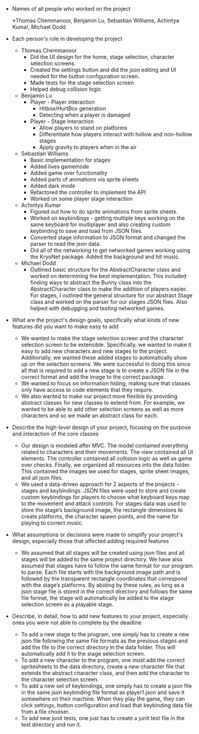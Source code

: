 * Names of all people who worked on the project

    *Thomas Chemmanoor, Benjamin Lu, Sebastian Williams, Achintya Kumar, Michael Dodd

* Each person's role in developing the project
    * Thomas Chemmanoor
        * Did the UI design for the home, stage selection, character selection screens.
        * Created the settings button and did the json editing and UI needed for the button configuration screen.
        * Made tests for the stage selection screen
        * Helped debug collision logic
    * Benjamin Lu
        * Player - Player interaction
            * Hitbox/HurtBox generation
            * Detecting when a player is damaged
        * Player - Stage interaction
            * Allow players to stand on platforms
            * Differentiate how players interact with hollow and non-hollow stages
            * Apply gravity to players when in the air
    * Sebastian Williams
        * Basic implementation for stages
        * Added lives gamemode
        * Added game over functionality
        * Added parts of animations via sprite sheets
        * Added dark mode
        * Refactored the controller to implement the API
        * Worked on some player stage interaction
    * Achintya Kumar
        * Figured out how to do sprite animations from sprite sheets. 
        * Worked on keybindings - getting multiple keys working on the same keyboard for multiplayer and also creating custom keybinding to save and load from JSON files. 
        * Converted stage information to JSON format and changed the parser to read the json data. 
        * Did all of the networking to get networked games working using the KryoNet package. Added the background and hit music. 
    * Michael Dodd
        * Outlined basic structure for the AbstractCharacter class and worked on determining the best implementation. This included finding ways to abstract the Bunny class into the AbstractCharacter class to make the addition of players easier. For stages, I outlined the general structure for our abstract Stage class and worked on the parser for our stages JSON files. Also helped with debugging and testing networked games.

* What are the project's design goals, specifically what kinds of new features did you want to make easy to add
    * We wanted to make the stage selection screen and the character selection screen to be extensible. Specifically, we wanted to make it easy to add new characters and new stages to the project. Additionally, we wanted these added stages to automatically show up on the selection screens. We were successful in doing this since all that is required to add a new stage is to create a JSON file in the correct format and add the image to the correct package.
    * We wanted to focus on information hiding, making sure that classes only have access to code elements that they require.
    * We also wanted to make our project more flexible by providing abstract classes for new classes to extend from. For example, we wanted to be able to add other selection screens as well as more characters and so we made an abstract class for each.

* Describe the high-level design of your project, focusing on the purpose and interaction of the core classes
    * Our design is modeled after MVC. The model contained everything related to characters and their movements. The view contained all UI elements. The controller contained all collision logic as well as game over checks. Finally, we organized all resources into the data folder. This contained the images we used for stages, sprite sheet images, and all json files.
    * We used a data-driven approach for 2 aspects of the projects - stages and keybindings. JSON files were used to store and create custom keybindings for players to choose what keyboard keys map to the movement and attack controls. For stages data was used to store the stage’s background image, the rectangle dimensions to create platforms, the character spawn points, and the name for playing to correct music.

* What assumptions or decisions were made to simplify your project's design, especially those that affected adding required features
    * We assumed that all stages will be created using json files and all stages will be added to the same project directory. We have also assumed that stages have to follow the same format for our program to parse. Each file starts with the background image path and is followed by the transparent rectangle coordinates that correspond with the stage’s platforms. By abiding by these rules, as long as a json stage file is stored in the correct directory and follows the same file format, the stage will automatically be added to the stage selection screen as a playable stage.

* Describe, in detail, how to add new features to your project, especially ones you were not able to complete by the deadline
    * To add a new stage to the program, one simply has to create a new json file following the same file formats as the previous stages and add the file to the correct directory in the data folder. This will automatically add it to the stage selection screen.
    * To add a new character to the program, one must add the correct spritesheets to the data directory, create a new character file that extends the abstract character class, and then add the character to the character selection screen.
    * To add a new set of keybindings, one simply has to create a json file in the same json keybinding file format as player1.json and save it somewhere on their machine. When they play the game, they can click settings, button configuration and load that keybinding data file from a file chooser.
    * To add new junit tests, one just has to create a junit test file in the test directory and run it.

